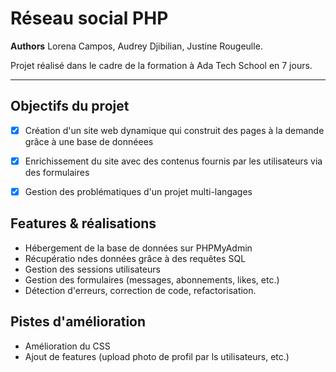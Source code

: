 Réseau social PHP
=============

__Authors__ Lorena Campos, Audrey Djibilian, Justine Rougeulle.

Projet réalisé dans le cadre de la formation à Ada Tech School en 7 jours.
_ _ _ _ 

Objectifs du projet
---------------
- [x] Création d'un site web dynamique qui construit des pages à la demande grâce à une base de donnéees
- [x] Enrichissement du site avec des contenus fournis par les utilisateurs via des formulaires
- [x] Gestion des problématiques d'un projet multi-langages


Features & réalisations
---------------
* Hébergement de la base de données sur PHPMyAdmin
* Récupératio ndes données grâce à des requêtes SQL
* Gestion des sessions utilisateurs
* Gestion des formulaires (messages, abonnements, likes, etc.)
* Détection d'erreurs, correction de code, refactorisation.


Pistes d'amélioration
---------------
* Amélioration du CSS
* Ajout de features (upload photo de profil par ls utilisateurs, etc.)
